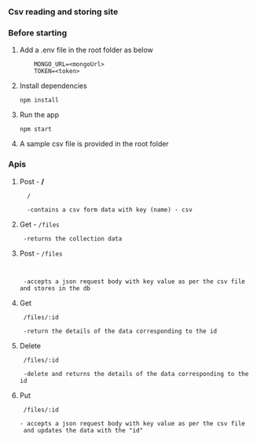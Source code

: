 ### Csv reading and storing site

### Before starting 
1. Add a .env file in the root folder as below
    ```
        MONGO_URL=<mongoUrl>
        TOKEN=<token>
    ```

2. Install dependencies
    ```
    npm install
    ```
3. Run the app
    ```
    npm start
    ```
4. A sample csv file is provided in the root folder

### Apis

1. Post -  **/**
    ```
      /

      -contains a csv form data with key (name) - csv
    ```
    
2. Get - `/files`
    ```
     -returns the collection data
    ```
    
3. Post - `/files`
    ```
     
         
     -accepts a json request body with key value as per the csv file and stores in the db

    ```
4. Get
    ```
     /files/:id

     -return the details of the data corresponding to the id
    ```
    
5. Delete
    ```
     /files/:id

     -delete and returns the details of the data corresponding to the id

    ```
6. Put
    ```
     /files/:id

    - accepts a json request body with key value as per the csv file 
     and updates the data with the "id"
    ```
     


